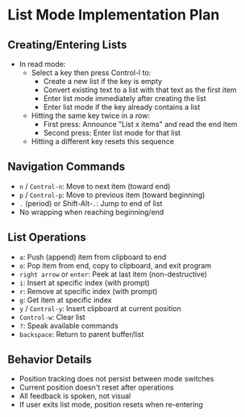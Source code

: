 # List Mode Implementation Plan

## Creating/Entering Lists
- In read mode:
  - Select a key then press Control-l to:
    - Create a new list if the key is empty
    - Convert existing text to a list with that text as the first item
    - Enter list mode immediately after creating the list
    - Enter list mode if the key already contains a list
  - Hitting the same key twice in a row:
    - First press: Announce "List x items" and read the end item
    - Second press: Enter list mode for that list
  - Hitting a different key resets this sequence

## Navigation Commands
- `n` / `Control-n`: Move to next item (toward end)
- `p` / `Control-p`: Move to previous item (toward beginning)
- `.` (period) or Shift-Alt-`.`: Jump to end of list
- No wrapping when reaching beginning/end

## List Operations
- `a`: Push (append) item from clipboard to end
- `o`: Pop item from end, copy to clipboard, and exit program
- `right arrow` or `enter`: Peek at last item (non-destructive)
- `i`: Insert at specific index (with prompt)
- `r`: Remove at specific index (with prompt)
- `g`: Get item at specific index
- `y` / `Control-y`: Insert clipboard at current position
- `Control-w`: Clear list
- `?`: Speak available commands
- `backspace`: Return to parent buffer/list

## Behavior Details
- Position tracking does not persist between mode switches
- Current position doesn't reset after operations
- All feedback is spoken, not visual
- If user exits list mode, position resets when re-entering